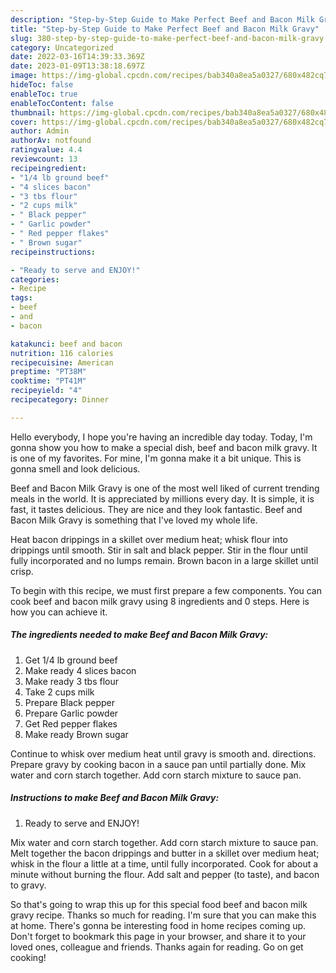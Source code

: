 ```yaml
---
description: "Step-by-Step Guide to Make Perfect Beef and Bacon Milk Gravy"
title: "Step-by-Step Guide to Make Perfect Beef and Bacon Milk Gravy"
slug: 380-step-by-step-guide-to-make-perfect-beef-and-bacon-milk-gravy
category: Uncategorized
date: 2022-03-16T14:39:33.369Z
date: 2023-01-09T13:38:18.697Z
image: https://img-global.cpcdn.com/recipes/bab340a8ea5a0327/680x482cq70/beef-and-bacon-milk-gravy-recipe-main-photo.jpg
hideToc: false
enableToc: true
enableTocContent: false
thumbnail: https://img-global.cpcdn.com/recipes/bab340a8ea5a0327/680x482cq70/beef-and-bacon-milk-gravy-recipe-main-photo.jpg
cover: https://img-global.cpcdn.com/recipes/bab340a8ea5a0327/680x482cq70/beef-and-bacon-milk-gravy-recipe-main-photo.jpg
author: Admin
authorAv: notfound
ratingvalue: 4.4
reviewcount: 13
recipeingredient:
- "1/4 lb ground beef"
- "4 slices bacon"
- "3 tbs flour"
- "2 cups milk"
- " Black pepper"
- " Garlic powder"
- " Red pepper flakes"
- " Brown sugar"
recipeinstructions:

- "Ready to serve and ENJOY!"
categories:
- Recipe
tags:
- beef
- and
- bacon

katakunci: beef and bacon 
nutrition: 116 calories
recipecuisine: American
preptime: "PT38M"
cooktime: "PT41M"
recipeyield: "4"
recipecategory: Dinner

---
```



Hello everybody, I hope you're having an incredible day today. Today, I'm gonna show you how to make a special dish, beef and bacon milk gravy. It is one of my favorites. For mine, I'm gonna make it a bit unique. This is gonna smell and look delicious.

Beef and Bacon Milk Gravy is one of the most well liked of current trending meals in the world. It is appreciated by millions every day. It is simple, it is fast, it tastes delicious. They are nice and they look fantastic. Beef and Bacon Milk Gravy is something that I've loved my whole life.

Heat bacon drippings in a skillet over medium heat; whisk flour into drippings until smooth. Stir in salt and black pepper. Stir in the flour until fully incorporated and no lumps remain. Brown bacon in a large skillet until crisp.


To begin with this recipe, we must first prepare a few components. You can cook beef and bacon milk gravy using 8 ingredients and 0 steps. Here is how you can achieve it.

<!--inarticleads1-->

##### The ingredients needed to make Beef and Bacon Milk Gravy:

1. Get 1/4 lb ground beef
1. Make ready 4 slices bacon
1. Make ready 3 tbs flour
1. Take 2 cups milk
1. Prepare  Black pepper
1. Prepare  Garlic powder
1. Get  Red pepper flakes
1. Make ready  Brown sugar


Continue to whisk over medium heat until gravy is smooth and. directions. Prepare gravy by cooking bacon in a sauce pan until partially done. Mix water and corn starch together. Add corn starch mixture to sauce pan. 

<!--inarticleads2-->

##### Instructions to make Beef and Bacon Milk Gravy:


1. Ready to serve and ENJOY!

Mix water and corn starch together. Add corn starch mixture to sauce pan. Melt together the bacon drippings and butter in a skillet over medium heat; whisk in the flour a little at a time, until fully incorporated. Cook for about a minute without burning the flour. Add salt and pepper (to taste), and bacon to gravy. 

So that's going to wrap this up for this special food beef and bacon milk gravy recipe. Thanks so much for reading. I'm sure that you can make this at home. There's gonna be interesting food in home recipes coming up. Don't forget to bookmark this page in your browser, and share it to your loved ones, colleague and friends. Thanks again for reading. Go on get cooking!
